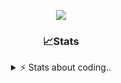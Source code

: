 <div align="center">
  
<p align="center">
  <img src="https://lanyard.cnrad.dev/api/1018290650602553364" />
</p>

### 📈Stats
<details>
    <summary> ⚡ Stats about coding.. </> </summary>
    <br/>

<!--START_SECTION:waka-->
![Code Time](http://img.shields.io/badge/Code%20Time-177%20hrs%2032%20mins-blue)

![Profile Views](http://img.shields.io/badge/Profile%20Views-4-blue)

**🐱 My GitHub Data** 

> 📦 816.5 kB Used in GitHub's Storage 
 > 
> 💼 Opted to Hire
 > 
> 📜 4 Public Repositories 
 > 
> 🔑 11 Private Repositories 
 > 
**I'm an Early 🐤** 

```text
🌞 Morning                27 commits          ██░░░░░░░░░░░░░░░░░░░░░░░   07.42 % 
🌆 Daytime                174 commits         ████████████░░░░░░░░░░░░░   47.80 % 
🌃 Evening                125 commits         █████████░░░░░░░░░░░░░░░░   34.34 % 
🌙 Night                  38 commits          ███░░░░░░░░░░░░░░░░░░░░░░   10.44 % 
```
📅 **I'm Most Productive on Sunday** 

```text
Monday                   23 commits          ██░░░░░░░░░░░░░░░░░░░░░░░   06.32 % 
Tuesday                  45 commits          ███░░░░░░░░░░░░░░░░░░░░░░   12.36 % 
Wednesday                45 commits          ███░░░░░░░░░░░░░░░░░░░░░░   12.36 % 
Thursday                 58 commits          ████░░░░░░░░░░░░░░░░░░░░░   15.93 % 
Friday                   44 commits          ███░░░░░░░░░░░░░░░░░░░░░░   12.09 % 
Saturday                 65 commits          ████░░░░░░░░░░░░░░░░░░░░░   17.86 % 
Sunday                   84 commits          ██████░░░░░░░░░░░░░░░░░░░   23.08 % 
```


📊 **This Week I Spent My Time On** 

```text
🕑︎ Time Zone: Europe/Berlin

💬 Programming Languages: 
TypeScript               6 hrs 58 mins       ██████████████░░░░░░░░░░░   57.56 % 
Other                    1 hr 28 mins        ███░░░░░░░░░░░░░░░░░░░░░░   12.17 % 
Lua                      1 hr 22 mins        ███░░░░░░░░░░░░░░░░░░░░░░   11.41 % 
JavaScript               40 mins             █░░░░░░░░░░░░░░░░░░░░░░░░   05.58 % 
Text                     23 mins             █░░░░░░░░░░░░░░░░░░░░░░░░   03.26 % 

🔥 Editors: 
VS Code                  12 hrs 6 mins       █████████████████████████   100.00 % 

🐱‍💻 Projects: 
panel.iced.ro            7 hrs 29 mins       ███████████████░░░░░░░░░░   61.91 % 
Unknown Project          2 hrs 19 mins       █████░░░░░░░░░░░░░░░░░░░░   19.24 % 
server-side              40 mins             █░░░░░░░░░░░░░░░░░░░░░░░░   05.56 % 
ddasdsaa                 29 mins             █░░░░░░░░░░░░░░░░░░░░░░░░   04.12 % 
iced-project             22 mins             █░░░░░░░░░░░░░░░░░░░░░░░░   03.10 % 

💻 Operating System: 
Windows                  12 hrs 6 mins       █████████████████████████   100.00 % 
```

**I Mostly Code in JavaScript** 

```text
JavaScript               7 repos             ████████░░░░░░░░░░░░░░░░░   30.43 % 
Lua                      6 repos             ███████░░░░░░░░░░░░░░░░░░   26.09 % 
Python                   3 repos             ███░░░░░░░░░░░░░░░░░░░░░░   13.04 % 
TypeScript               2 repos             ██░░░░░░░░░░░░░░░░░░░░░░░   08.70 % 
HTML                     1 repo              █░░░░░░░░░░░░░░░░░░░░░░░░   04.35 % 
```




 Last Updated on 15/03/2025 09:18:33 UTC
<!--END_SECTION:waka-->
</details>
